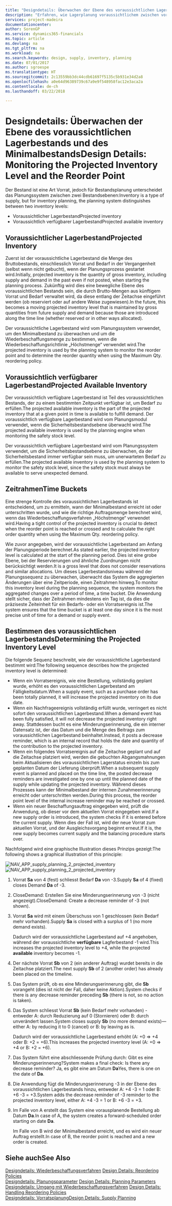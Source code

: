 ```yaml
---
title: "Designdetails: Überwachen der Ebene des voraussichtlichen Lagerbestands und des Minimalbestands | Microsoft Docs"
description: "Erfahren, wie Lagerplanung voraussichtlichem zwischen voraussichtlichen Lagerbestand und voraussichtlich verfügbaren Lagerbestandebenen unterscheidet."
services: project-madeira
documentationcenter: 
author: SorenGP
ms.service: dynamics365-financials
ms.topic: article
ms.devlang: na
ms.tgt_pltfrm: na
ms.workload: na
ms.search.keywords: design, supply, inventory, planning
ms.date: 07/01/2017
ms.author: sgroespe
ms.translationtype: HT
ms.sourcegitcommit: 2c13559bb3dc44cdb61697f5135c5b931e34d2a8
ms.openlocfilehash: a0e64d96389739c67a9e9f548958fac12e3aca2a
ms.contentlocale: de-ch
ms.lasthandoff: 03/22/2018

---
```

# <a name="design-details-monitoring-the-projected-inventory-level-and-the-reorder-point"></a><span data-ttu-id="975a9-103">Designdetails: Überwachen der Ebene des voraussichtlichen Lagerbestands und des Minimalbestands</span><span class="sxs-lookup"><span data-stu-id="975a9-103">Design Details: Monitoring the Projected Inventory Level and the Reorder Point</span></span>
<span data-ttu-id="975a9-104">Der Bestand ist eine Art Vorrat, jedoch für Bestandsplanung unterscheidet das Planungssystem zwischen zwei Bestandsebenen:</span><span class="sxs-lookup"><span data-stu-id="975a9-104">Inventory is a type of supply, but for inventory planning, the planning system distinguishes between two inventory levels:</span></span>  

* <span data-ttu-id="975a9-105">Voraussichtlicher Lagerbestand</span><span class="sxs-lookup"><span data-stu-id="975a9-105">Projected inventory</span></span>  
* <span data-ttu-id="975a9-106">Voraussichtlich verfügbarer Lagerbestand</span><span class="sxs-lookup"><span data-stu-id="975a9-106">Projected available inventory</span></span>  

## <a name="projected-inventory"></a><span data-ttu-id="975a9-107">Voraussichtlicher Lagerbestand</span><span class="sxs-lookup"><span data-stu-id="975a9-107">Projected Inventory</span></span>  
<span data-ttu-id="975a9-108">Zuerst ist der voraussichtliche Lagerbestand die Menge des Bruttobestands, einschliesslich Vorrat und Bedarf in der Vergangenheit (selbst wenn nicht gebucht), wenn der Planungsprozess gestartet wird.</span><span class="sxs-lookup"><span data-stu-id="975a9-108">Initially, projected inventory is the quantity of gross inventory, including supply and demand in the past even if not posted, when starting the planning process.</span></span> <span data-ttu-id="975a9-109">Zukünftig wird dies eine bewegliche Ebene des voraussichtlichen Bestands sein, die durch Brutto-Mengen aus künftigem Vorrat und Bedarf verwaltet wird, da diese entlang der Zeitachse eingeführt werden (ob reserviert oder auf andere Weise zugewiesen).</span><span class="sxs-lookup"><span data-stu-id="975a9-109">In the future, this becomes a moving projected inventory level that is maintained by gross quantities from future supply and demand because those are introduced along the time line (whether reserved or in other ways allocated).</span></span>  

<span data-ttu-id="975a9-110">Der voraussichtliche Lagerbestand wird vom Planungssystem verwendet, um den Minimalbestand zu überwachen und um die Wiederbeschaffungsmenge zu bestimmen, wenn die Wiederbeschaffungsrichtlinie „Höchstmenge“ verwendet wird.</span><span class="sxs-lookup"><span data-stu-id="975a9-110">The projected inventory is used by the planning system to monitor the reorder point and to determine the reorder quantity when using the Maximum Qty. reordering policy.</span></span>  

## <a name="projected-available-inventory"></a><span data-ttu-id="975a9-111">Voraussichtlich verfügbarer Lagerbestand</span><span class="sxs-lookup"><span data-stu-id="975a9-111">Projected Available Inventory</span></span>  
<span data-ttu-id="975a9-112">Der voraussichtlich verfügbare Lagerbestand ist Teil des voraussichtlichen Bestands, der zu einem bestimmten Zeitpunkt verfügbar ist, um Bedarf zu erfüllen.</span><span class="sxs-lookup"><span data-stu-id="975a9-112">The projected available inventory is the part of the projected inventory that at a given point in time is available to fulfill demand.</span></span> <span data-ttu-id="975a9-113">Der voraussichtlich verfügbare Lagerbestand wird vom Planungsmodul verwendet, wenn die Sicherheitsbestandsebene überwacht wird.</span><span class="sxs-lookup"><span data-stu-id="975a9-113">The projected available inventory is used by the planning engine when monitoring the safety stock level.</span></span>  

<span data-ttu-id="975a9-114">Der voraussichtlich verfügbare Lagerbestand wird vom Planungssystem verwendet, um die Sicherheitsbestandsebene zu überwachen, da der Sicherheitsbestand immer verfügbar sein muss, um unerwarteten Bedarf zu erfüllen.</span><span class="sxs-lookup"><span data-stu-id="975a9-114">The projected available inventory is used by the planning system to monitor the safety stock level, since the safety stock must always be available to serve unexpected demand.</span></span>  

## <a name="time-buckets"></a><span data-ttu-id="975a9-115">Zeitrahmen</span><span class="sxs-lookup"><span data-stu-id="975a9-115">Time Buckets</span></span>  
<span data-ttu-id="975a9-116">Eine strenge Kontrolle des voraussichtlichen Lagerbestands ist entscheidend, um zu ermitteln, wann der Minimalbestand erreicht ist oder unterschritten wurde, und wie die richtige Auftragsmenge berechnet wird, wenn das Wiederbeschaffungsverfahren „Höchstmenge“ verwendet wird.</span><span class="sxs-lookup"><span data-stu-id="975a9-116">Having a tight control of the projected inventory is crucial to detect when the reorder point is reached or crossed and to calculate the right order quantity when using the Maximum Qty. reordering policy.</span></span>  

<span data-ttu-id="975a9-117">Wie zuvor angegeben, wird der voraussichtliche Lagerbestand am Anfang der Planungsperiode berechnet.</span><span class="sxs-lookup"><span data-stu-id="975a9-117">As stated earlier, the projected inventory level is calculated at the start of the planning period.</span></span> <span data-ttu-id="975a9-118">Dies ist eine grobe Ebene, bei der Reservierungen und ähnliche Zuordnungen nicht berücksichtigt werden.</span><span class="sxs-lookup"><span data-stu-id="975a9-118">It is a gross level that does not consider reservations and similar allocations.</span></span> <span data-ttu-id="975a9-119">Um dieses Lagerbestandsniveau während der Planungssequenz zu überwachen, überwacht das System die aggregierten Änderungen über eine Zeitperiode, einen Zeitrahmen hinweg.</span><span class="sxs-lookup"><span data-stu-id="975a9-119">To monitor this inventory level during the planning sequence, the system monitors the aggregated changes over a period of time, a time bucket.</span></span> <span data-ttu-id="975a9-120">Die Anwendung stellt sicher, dass der Zeitrahmen mindestens ein Tag ist, da dies die präziseste Zeiteinheit für ein Bedarfs- oder ein Vorratsereignis ist.</span><span class="sxs-lookup"><span data-stu-id="975a9-120">The system ensures that the time bucket is at least one day since it is the most precise unit of time for a demand or supply event.</span></span>  

## <a name="determining-the-projected-inventory-level"></a><span data-ttu-id="975a9-121">Bestimmen des voraussichtlichen Lagerbestands</span><span class="sxs-lookup"><span data-stu-id="975a9-121">Determining the Projected Inventory Level</span></span>  
<span data-ttu-id="975a9-122">Die folgende Sequenz beschreibt, wie der voraussichtliche Lagerbestand bestimmt wird:</span><span class="sxs-lookup"><span data-stu-id="975a9-122">The following sequence describes how the projected inventory level is determined:</span></span>  

* <span data-ttu-id="975a9-123">Wenn ein Vorratsereignis, wie eine Bestellung, vollständig geplant wurde, erhöht es den voraussichtlichen Lagerbestand am Fälligkeitsdatum.</span><span class="sxs-lookup"><span data-stu-id="975a9-123">When a supply event, such as a purchase order has been totally planned, it will increase the projected inventory on its due date.</span></span>  
* <span data-ttu-id="975a9-124">Wenn ein Nachfrageereignis vollständig erfüllt wurde, verringert es nicht sofort den voraussichtlichen Lagerbestand.</span><span class="sxs-lookup"><span data-stu-id="975a9-124">When a demand event has been fully satisfied, it will not decrease the projected inventory right away.</span></span> <span data-ttu-id="975a9-125">Stattdessen bucht es eine Minderungserinnerung, die ein interner Datensatz ist, der das Datum und die Menge des Beitrags zum voraussichtlichen Lagerbestand beinhaltet.</span><span class="sxs-lookup"><span data-stu-id="975a9-125">Instead, it posts a decrease reminder, which is an internal record that holds the date and quantity of the contribution to the projected inventory.</span></span>  
* <span data-ttu-id="975a9-126">Wenn ein folgendes Vorratsereignis auf die Zeitachse geplant und auf die Zeitachse platziert wird, werden die gebuchten Abgangsmahnungen beim Aktualisieren des voraussichtlichen Lagerstatus einzeln bis zum geplanten Datum der Lieferung überprüft.</span><span class="sxs-lookup"><span data-stu-id="975a9-126">When a subsequent supply event is planned and placed on the time line, the posted decrease reminders are investigated one by one up until the planned date of the supply while updating the projected inventory.</span></span> <span data-ttu-id="975a9-127">Während dieses Prozesses kann der Minimalbestand der internen Zunahmeerinnerung erreicht oder unterschritten werden.</span><span class="sxs-lookup"><span data-stu-id="975a9-127">During this process, the reorder point level of the internal increase reminder may be reached or crossed.</span></span>  
* <span data-ttu-id="975a9-128">Wenn ein neuer Beschaffungsauftrag eingegeben wird, prüft die Anwendung, ob dieser vor dem aktuellen Vorrat eingegeben wird.</span><span class="sxs-lookup"><span data-stu-id="975a9-128">If a new supply order is introduced, the system checks if it is entered before the current supply.</span></span> <span data-ttu-id="975a9-129">Wenn dies der Fall ist, wird der neue Vorrat zum aktuellen Vorrat, und der Ausgleichsvorgang beginnt erneut.</span><span class="sxs-lookup"><span data-stu-id="975a9-129">If it is, the new supply becomes current supply and the balancing procedure starts over.</span></span>  

<span data-ttu-id="975a9-130">Nachfolgend wird eine graphische Illustration dieses Prinzips gezeigt:</span><span class="sxs-lookup"><span data-stu-id="975a9-130">The following shows a graphical illustration of this principle:</span></span>  

<span data-ttu-id="975a9-131">![](media/nav_app_supply_planning_2_projected_inventory.png "NAV_APP_supply_planning_2_projected_inventory")</span><span class="sxs-lookup"><span data-stu-id="975a9-131">![](media/nav_app_supply_planning_2_projected_inventory.png "NAV_APP_supply_planning_2_projected_inventory")</span></span>  

1. <span data-ttu-id="975a9-132">Vorrat **Sa** von 4 (fest) schliesst Bedarf **Da** von -3.</span><span class="sxs-lookup"><span data-stu-id="975a9-132">Supply **Sa** of 4 (fixed) closes Demand **Da** of -3.</span></span>  
2. <span data-ttu-id="975a9-133">CloseDemand: Erstellen Sie eine Minderungserinnerung von -3 (nicht angezeigt).</span><span class="sxs-lookup"><span data-stu-id="975a9-133">CloseDemand: Create a decrease reminder of -3 (not shown).</span></span>  
3. <span data-ttu-id="975a9-134">Vorrat **Sa** wird mit einem Überschuss von 1 geschlossen (kein Bedarf mehr vorhanden).</span><span class="sxs-lookup"><span data-stu-id="975a9-134">Supply **Sa** is closed with a surplus of 1 (no more demand exists).</span></span>  

     <span data-ttu-id="975a9-135">Dadurch wird der voraussichtliche Lagerbestand auf +4 angehoben, während der voraussichtliche **verfügbare** Lagferbestand -1 wird.</span><span class="sxs-lookup"><span data-stu-id="975a9-135">This increases the projected inventory level to +4, while the projected **available** inventory becomes -1.</span></span>  

4. <span data-ttu-id="975a9-136">Der nächste Vorrat **Sb** von 2 (ein anderer Auftrag) wurdet bereits in die Zeitachse platziert.</span><span class="sxs-lookup"><span data-stu-id="975a9-136">The next supply **Sb** of 2 (another order) has already been placed on the timeline.</span></span>  
5. <span data-ttu-id="975a9-137">Das System prüft, ob es eine Minderungserinnerung gibt, die **Sb** vorangeht (dies ist nicht der Fall, daher keine Aktion).</span><span class="sxs-lookup"><span data-stu-id="975a9-137">System checks if there is any decrease reminder preceding **Sb** (there is not, so no action is taken).</span></span>  
6. <span data-ttu-id="975a9-138">Das System schliesst Vorrat **Sb** (kein Bedarf mehr vorhanden) - entweder A: durch Reduzierung auf 0 (Stornieren) oder B: durch unverändert lassen.</span><span class="sxs-lookup"><span data-stu-id="975a9-138">System closes supply **Sb** (no more demand exists)—either A: by reducing it to 0 (cancel) or B: by leaving as is.</span></span>  

     <span data-ttu-id="975a9-139">Dadurch wird der voraussichtliche Lagerbestand erhöht (A: +0 => +4 oder B: +2 = +6).</span><span class="sxs-lookup"><span data-stu-id="975a9-139">This increases the projected inventory level (A: +0 => +4 or B: +2 = +6).</span></span>  

7. <span data-ttu-id="975a9-140">Das System führt eine abschliessende Prüfung durch: Gibt es eine Minderungserinnerung?</span><span class="sxs-lookup"><span data-stu-id="975a9-140">System makes a final check: Is there any decrease reminder?</span></span> <span data-ttu-id="975a9-141">Ja, es gibt eine am Datum **Da**</span><span class="sxs-lookup"><span data-stu-id="975a9-141">Yes, there is one on the date of **Da**.</span></span>  
8. <span data-ttu-id="975a9-142">Die Anwendung fügt die Minderungserinnerung -3 in der Ebene des voraussichtlichen Lagerbestands hinzu, entweder A: +4 -3 = 1 oder B: +6 -3 = +3.</span><span class="sxs-lookup"><span data-stu-id="975a9-142">System adds the decrease reminder of -3 reminder to the projected inventory level, either A: +4 -3 = 1 or B: +6 -3 = +3.</span></span>  
9. <span data-ttu-id="975a9-143">Im Falle von A erstellt das System eine vorausplanende Bestellung ab Datum **Da**.</span><span class="sxs-lookup"><span data-stu-id="975a9-143">In case of A, the system creates a forward-scheduled order starting on date **Da**.</span></span>  

     <span data-ttu-id="975a9-144">Im Falle von B wird der Minimalbestand erreicht, und es wird ein neuer Auftrag erstellt.</span><span class="sxs-lookup"><span data-stu-id="975a9-144">In case of B, the reorder point is reached and a new order is created.</span></span>  

## <a name="see-also"></a><span data-ttu-id="975a9-145">Siehe auch</span><span class="sxs-lookup"><span data-stu-id="975a9-145">See Also</span></span>  
<span data-ttu-id="975a9-146">[Designdetails: Wiederbeschaffungsverfahren](design-details-reordering-policies.md) </span><span class="sxs-lookup"><span data-stu-id="975a9-146">[Design Details: Reordering Policies](design-details-reordering-policies.md) </span></span>  
<span data-ttu-id="975a9-147">[Designdetails: Planungsparameter](design-details-planning-parameters.md) </span><span class="sxs-lookup"><span data-stu-id="975a9-147">[Design Details: Planning Parameters](design-details-planning-parameters.md) </span></span>  
<span data-ttu-id="975a9-148">[Designdetails: Umgang mit Wiederbeschaffungsverfahren](design-details-handling-reordering-policies.md) </span><span class="sxs-lookup"><span data-stu-id="975a9-148">[Design Details: Handling Reordering Policies](design-details-handling-reordering-policies.md) </span></span>  
[<span data-ttu-id="975a9-149">Designdetails: Vorratsplanung</span><span class="sxs-lookup"><span data-stu-id="975a9-149">Design Details: Supply Planning</span></span>](design-details-supply-planning.md)

